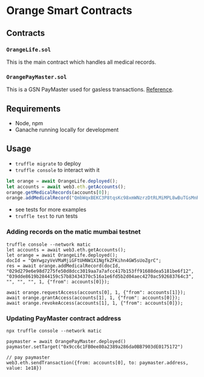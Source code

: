# Orange Smart Contracts

## Contracts

### `OrangeLife.sol`

This is the main contract which handles all medical records.

### `OrangePayMaster.sol`

This is a GSN PayMaster used for gasless transactions. [Reference](https://docs.opengsn.org/javascript-client/tutorial.html#creating-a-paymaster).

## Requirements

 - Node, npm
 - Ganache running locally for development

## Usage

 - `truffle migrate` to deploy
 - `truffle console` to interact with it

```js
let orange = await OrangeLife.deployed();
let accounts = await web3.eth.getAccounts();
orange.getMedicalRecords(accounts[0]);
orange.addMedicalRecord("QmbWqxBEKC3P8tqsKc98xmWNzrzDtRLMiMPL8wBuTGsMnR", 1, {"from": accounts[0]});
```

 - see tests for more examples
 - `truffle test` to run tests

### Adding records on the matic mumbai testnet

```
truffle console --network matic
let accounts = await web3.eth.getAccounts();
let orange = await OrangeLife.deployed();
docId = "QmYwgzyVeVMaMjiGFtUHNW1X1NgfkZFKihn4GW5sUoZgrC";
res = await orange.addMedicalRecord(docId, "029d279e6e98d7275fe50d8dcc3019aa7a7afcc417b153ff91688dea5181be6f12", "039dde8619b2844159c57b83434370c516a1e6fd5b2d04aec4270ac592683764c3", "", "", "", 1, {"from": accounts[0]});

await orange.requestAccess(accounts[0], 1, {"from": accounts[1]});
await orange.grantAccess(accounts[1], 1, {"from": accounts[0]});
await orange.revokeAccess(accounts[1], 1, {"from": accounts[0]});
```

### Updating PayMaster contract address

```
npx truffle console --network matic

paymaster = await OrangePayMaster.deployed()
paymaster.setTarget("0x9cc6c1FB0ee80a2389a286da0BB7903dE0175172")

// pay paymaster
web3.eth.sendTransaction({from: accounts[0], to: paymaster.address, value: 1e18})
```